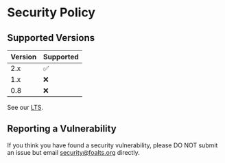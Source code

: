 # Security Policy

## Supported Versions

| Version      | Supported          |
| ------------ | ------------------ |
| 2.x          | :white_check_mark: |
| 1.x          | :x:                |
| 0.8          | :x:                |

See our [LTS](https://github.com/FoalTS/foal/blob/master/.github/CONTRIBUTING.MD#long-term-support-policy-and-schedule).

## Reporting a Vulnerability

If you think you have found a security vulnerability, please DO NOT submit an issue but email security@foalts.org directly.
